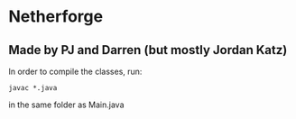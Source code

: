 # Netherforge

## Made by PJ and Darren (but mostly Jordan Katz)
In order to compile the classes, run: 
```
javac *.java
```
in the same folder as Main.java

